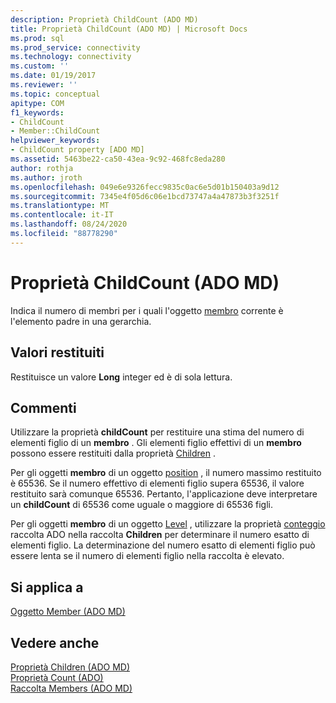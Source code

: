 ```yaml
---
description: Proprietà ChildCount (ADO MD)
title: Proprietà ChildCount (ADO MD) | Microsoft Docs
ms.prod: sql
ms.prod_service: connectivity
ms.technology: connectivity
ms.custom: ''
ms.date: 01/19/2017
ms.reviewer: ''
ms.topic: conceptual
apitype: COM
f1_keywords:
- ChildCount
- Member::ChildCount
helpviewer_keywords:
- ChildCount property [ADO MD]
ms.assetid: 5463be22-ca50-43ea-9c92-468fc8eda280
author: rothja
ms.author: jroth
ms.openlocfilehash: 049e6e9326fecc9835c0ac6e5d01b150403a9d12
ms.sourcegitcommit: 7345e4f05d6c06e1bcd73747a4a47873b3f3251f
ms.translationtype: MT
ms.contentlocale: it-IT
ms.lasthandoff: 08/24/2020
ms.locfileid: "88778290"
---
```

# <a name="childcount-property-ado-md"></a>Proprietà ChildCount (ADO MD)
Indica il numero di membri per i quali l'oggetto [membro](./member-object-ado-md.md) corrente è l'elemento padre in una gerarchia.  
  
## <a name="return-values"></a>Valori restituiti  
 Restituisce un valore **Long** integer ed è di sola lettura.  
  
## <a name="remarks"></a>Commenti  
 Utilizzare la proprietà **childCount** per restituire una stima del numero di elementi figlio di un **membro** . Gli elementi figlio effettivi di un **membro** possono essere restituiti dalla proprietà [Children](./children-property-ado-md.md) .  
  
 Per gli oggetti **membro** di un oggetto [position](./position-object-ado-md.md) , il numero massimo restituito è 65536. Se il numero effettivo di elementi figlio supera 65536, il valore restituito sarà comunque 65536. Pertanto, l'applicazione deve interpretare un **childCount** di 65536 come uguale o maggiore di 65536 figli.  
  
 Per gli oggetti **membro** di un oggetto [Level](./level-object-ado-md.md) , utilizzare la proprietà [conteggio](../ado-api/count-property-ado.md) raccolta ADO nella raccolta **Children** per determinare il numero esatto di elementi figlio. La determinazione del numero esatto di elementi figlio può essere lenta se il numero di elementi figlio nella raccolta è elevato.  
  
## <a name="applies-to"></a>Si applica a  
 [Oggetto Member (ADO MD)](./member-object-ado-md.md)  
  
## <a name="see-also"></a>Vedere anche  
 [Proprietà Children (ADO MD)](./children-property-ado-md.md)   
 [Proprietà Count (ADO)](../ado-api/count-property-ado.md)   
 [Raccolta Members (ADO MD)](./members-collection-ado-md.md)